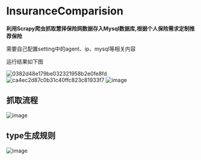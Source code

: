 # InsuranceComparision

**利用Scrapy爬虫抓取慧择保险网数据存入Mysql数据库,根据个人保险需求定制推荐保险**  


需要自己配置setting中的agent、ip、mysql等相关内容  

运行结果如下图

![0382d48e179be032321958b2e0fe8fd](https://github.com/user-attachments/assets/99fbec4a-9b3d-4989-bedd-7ca198d2b60e)
![ca4ec2d87c0b31c40ffc823c81933f7](https://github.com/user-attachments/assets/cb4b1894-5a8f-4862-b157-0b3692405b47)
![image](https://github.com/user-attachments/assets/63d753c9-27c1-44ae-9555-1fe8ecc387c1)

## 抓取流程

![image](https://github.com/user-attachments/assets/a57786e9-ca3b-4661-ab53-6c9749f78e24)


## type生成规则
![image](https://github.com/user-attachments/assets/359bb715-e2ef-4005-b14c-04e25205275a)
